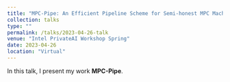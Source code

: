 ```yaml
---
title: "MPC-Pipe: An Efficient Pipeline Scheme for Semi-honest MPC Machine Learning"
collection: talks
type: ""
permalink: /talks/2023-04-26-talk
venue: "Intel PrivateAI Workshop Spring"
date: 2023-04-26
location: "Virtual"
---
```

In this talk, I present my work **MPC-Pipe**.